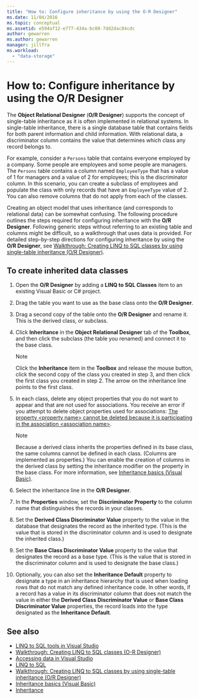 ```yaml
---
title: "How to: Configure inheritance by using the O-R Designer"
ms.date: 11/04/2016
ms.topic: conceptual
ms.assetid: e594af12-e777-434a-bc08-7dd2dac84cdc
author: gewarren
ms.author: gewarren
manager: jillfra
ms.workload:
  - "data-storage"
---
```

# How to: Configure inheritance by using the O/R Designer
The **Object Relational Designer** (**O/R Designer**) supports the concept of single-table inheritance as it is often implemented in relational systems. In single-table inheritance, there is a single database table that contains fields for both parent information and child information. With relational data, a discriminator column contains the value that determines which class any record belongs to.

For example, consider a `Persons` table that contains everyone employed by a company. Some people are employees and some people are managers. The `Persons` table contains a column named `EmployeeType` that has a value of 1 for managers and a value of 2 for employees; this is the discriminator column. In this scenario, you can create a subclass of employees and populate the class with only records that have an `EmployeeType` value of 2. You can also remove columns that do not apply from each of the classes.

Creating an object model that uses inheritance (and corresponds to relational data) can be somewhat confusing. The following procedure outlines the steps required for configuring inheritance with the **O/R Designer**. Following generic steps without referring to an existing table and columns might be difficult, so a walkthrough that uses data is provided. For detailed step-by-step directions for configuring inheritance by using the **O/R Designer**, see [Walkthrough: Creating LINQ to SQL classes by using single-table inheritance (O/R Designer)](../data-tools/walkthrough-creating-linq-to-sql-classes-by-using-single-table-inheritance-o-r-designer.md).

## To create inherited data classes

1. Open the **O/R Designer** by adding a **LINQ to SQL Classes** item to an existing Visual Basic or C# project.

2. Drag the table you want to use as the base class onto the **O/R Designer**.

3. Drag a second copy of the table onto the **O/R Designer** and rename it. This is the derived class, or subclass.

4. Click **Inheritance** in the **Object Relational Designer** tab of the **Toolbox**, and then click the subclass (the table you renamed) and connect it to the base class.

    > [!NOTE]
    > Click the **Inheritance** item in the **Toolbox** and release the mouse button, click the second copy of the class you created in step 3, and then click the first class you created in step 2. The arrow on the inheritance line points to the first class.

5. In each class, delete any object properties that you do not want to appear and that are not used for associations. You receive an error if you attempt to delete object properties used for associations: [The property \<property name> cannot be deleted because it is participating in the association \<association name>](../data-tools/the-property-property-name-cannot-be-deleted-because-it-is-participating-in-the-association-association-name.md).

    > [!NOTE]
    > Because a derived class inherits the properties defined in its base class, the same columns cannot be defined in each class. (Columns are implemented as properties.) You can enable the creation of columns in the derived class by setting the inheritance modifier on the property in the base class. For more information, see [Inheritance basics (Visual Basic)](/dotnet/visual-basic/programming-guide/language-features/objects-and-classes/inheritance-basics).

6. Select the inheritance line in the **O/R Designer**.

7. In the **Properties** window, set the **Discriminator Property** to the column name that distinguishes the records in your classes.

8. Set the **Derived Class Discriminator Value** property to the value in the database that designates the record as the inherited type. (This is the value that is stored in the discriminator column and is used to designate the inherited class.)

9. Set the **Base Class Discriminator Value** property to the value that designates the record as a base type. (This is the value that is stored in the discriminator column and is used to designate the base class.)

10. Optionally, you can also set the **Inheritance Default** property to designate a type in an inheritance hierarchy that is used when loading rows that do not match any defined inheritance code. In other words, if a record has a value in its discriminator column that does not match the value in either the **Derived Class Discriminator Value** or **Base Class Discriminator Value** properties, the record loads into the type designated as the **Inheritance Default**.

## See also

- [LINQ to SQL tools in Visual Studio](../data-tools/linq-to-sql-tools-in-visual-studio2.md)
- [Walkthrough: Creating LINQ to SQL classes (O-R Designer)](how-to-create-linq-to-sql-classes-mapped-to-tables-and-views-o-r-designer.md)
- [Accessing data in Visual Studio](../data-tools/accessing-data-in-visual-studio.md)
- [LINQ to SQL](/dotnet/framework/data/adonet/sql/linq/index)
- [Walkthrough: Creating LINQ to SQL classes by using single-table inheritance (O/R Designer)](../data-tools/walkthrough-creating-linq-to-sql-classes-by-using-single-table-inheritance-o-r-designer.md)
- [Inheritance basics (Visual Basic)](/dotnet/visual-basic/programming-guide/language-features/objects-and-classes/inheritance-basics)
- [Inheritance](/dotnet/csharp/programming-guide/classes-and-structs/inheritance)